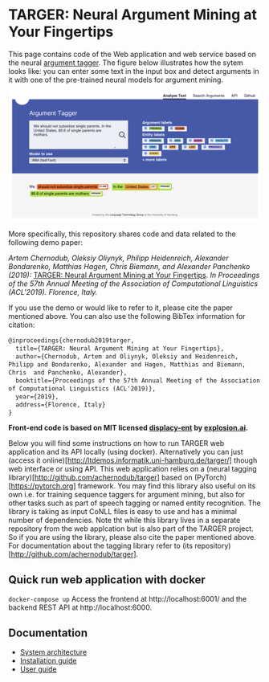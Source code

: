 # TARGER: Neural Argument Mining at Your Fingertips

This page contains code of the Web application and web service based on the neural [argument tagger](http://github.com/achernodub/bilstm-cnn-crf-tagger). The figure below illustrates how the sytem looks like: you can enter some text in the input box and detect arguments in it with one of the pre-trained neural models for argument mining. 

![alt text](frontend/static/img/readme-figure.png)

More specifically, this repository shares code and data related to the following demo paper:

*Artem Chernodub, Oleksiy Oliynyk, Philipp Heidenreich, Alexander Bondarenko, Matthias Hagen, Chris Biemann, and Alexander Panchenko (2019):* [TARGER: Neural Argument Mining at Your Fingertips](https://www.inf.uni-hamburg.de/en/inst/ab/lt/publications/2019-chernodubetal-acl19demo-targer.pdf). *In Proceedings of the 57th Annual Meeting of the Association of Computational Linguistics (ACL'2019). Florence, Italy.*

If you use the demo or would like to refer to it, please cite the paper mentioned above. You can also use the following BibTex information for citation: 

```
@inproceedings{chernodub2019targer,
  title={TARGER: Neural Argument Mining at Your Fingertips},
  author={Chernodub, Artem and Oliynyk, Oleksiy and Heidenreich, Philipp and Bondarenko, Alexander and Hagen, Matthias and Biemann, Chris  and Panchenko, Alexander},
  booktitle={Proceedings of the 57th Annual Meeting of the Association of Computational Linguistics (ACL'2019)},
  year={2019},
  address={Florence, Italy}
}
```

**Front-end code is based on MIT licensed [displacy-ent](https://github.com/explosion/displacy-ent) by [explosion.ai](http://explosion.ai).** 

Below you will find some instructions on how to run TARGER web application and its API locally (using docker). Alternatively you can just (access it online)[http://ltdemos.informatik.uni-hamburg.de/targer/] though web interface or using API. This web application relies on a (neural tagging library)[http://github.com/achernodub/targer] based on (PyTorch)[https://pytorch.org] framework. You may find this library also useful on its own i.e. for training sequence taggers for argument mining, but also for other tasks such as part of speech tagging or named entity recognition. The library is taking as input CoNLL files is easy to use and has a minimal number of dependencies. Note tht while this library lives in a separate repository from the web applcation but is also part of the TARGER project. So if you are using the library, please also cite the paper mentioned above. For documentation about the tagging library refer to (its repository)[http://github.com/achernodub/targer].  

## Quick run web application with docker
`docker-compose up`
Access the frontend at http://localhost:6001/ and the backend REST API at http://localhost:6000.

## Documentation

* [System architecture](https://github.com/uhh-lt/argument-search-engine/wiki/System-architecture)
* [Installation guide](https://github.com/uhh-lt/argument-search-engine/wiki/Installation-guide)
* [User guide](https://github.com/uhh-lt/argument-search-engine/wiki/User-guide)
